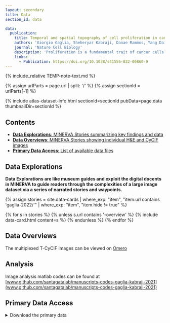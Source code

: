 ```yaml
---
layout: secondary
title: Data
section_id: data

data:
  publication:
    title: Temporal and spatial topography of cell proliferation in cancer
    authors: 'Giorgio Gaglia, Sheheryar Kabraji, Danae Rammos, Yang Dai, Ana Verma, Shu Wang, Caitlin E. Mills, Mirra Chung, Johann S. Bergholz, Shannon Coy, Jia-Ren Lin, Rinath Jeselsohn, Otto Metzger, Eric P. Winer, Deborah A. Dillon, Jean J. Zhao, Peter K. Sorger & Sandro Santagata'
    journal: 'Nature Cell Biology'
    description: 'Proliferation is a fundamental trait of cancer cells but its properties and spatial organization in tumors are poorly characterized. Here we use highly multiplexed tissue imaging to perform single-cell quantification of cell cycle regulators and develop robust, multivariate, proliferation metrics. Across diverse cancers, the proliferative architecture is organized at two spatial scales: large domains, and local niches enriched for specific immune lineages. Some tumor cells express cell cycle regulators in the (canonical) patterns expected of freely growing cells, a phenomenon we refer to as “cell cycle coherence”. By contrast, the cell cycles of other tumor cell populations are skewed toward specific phases or exhibit non-canonical (incoherent) marker combinations. Coherence varies across space, with changes in oncogene activity and therapeutic intervention, and is associated with aggressive behavior. Thus, multivariate measures from high-plex tissue images capture clinically significant features of cancer proliferation, a fundamental step in enabling more precise use of anti-cancer therapies.'
    links:
      - Publication: https://doi.org/10.1038/s41556-022-00860-9
---
```


{% include_relative TEMP-note-text.md %}

{% assign urlParts = page.url | split: '/' %}
{% assign sectionId = urlParts[-1] %}

{% include atlas-dataset-info.html
    sectionId=sectionId
    pubData=page.data
    thumbnailDir=sectionId %}


## Contents
* [__Data Explorations__: MINERVA Stories summarizing key findings and
  data](#data-explorations)
* [__Data Overviews__: MINERVA Stories showing individual H&E and CyCIF
  images](#data-overviews)
* [__Primary Data Access__: List of available data files](#primary-data-access)


## Data Explorations
**Data Explorations are like museum guides and exploit the digital docents in MINERVA to guide readers through the complexities of a large image dataset via a series of narrated stories and waypoints.**

{%
    assign stories = site.data-cards
    | where_exp: "item", "item.url contains 'gaglia-2022/'"
    | where_exp: "item", "item.hide != true"
%}

<section class="data-cards">
    <div class="data-cards__inner">
        <div class="data-cards__items">
            {% for s in stories %}
            {% unless s.url contains '-overview' %}
            {% include data-card.html content=s %}
            {% endunless %}
            {% endfor %}
        </div>
    </div>
</section>

## Data Overviews

The multiplexed T-CyCIF images can be viewed on [Omero](https://omero.hms.harvard.edu/webclient/?show=project-8863)

## Analysis

Image analysis matlab codes can be found at [www.github.com/santagatalab/manuscripts-codes-gaglia-kabraji-2021](www.github.com/santagatalab/manuscripts-codes-gaglia-kabraji-2021)    

## Primary Data Access

<details>
    <summary>Download the primary data</summary>
<div markdown="1">
{% include_relative gaglia-2022-file-list.md %}
</div>
</details>
